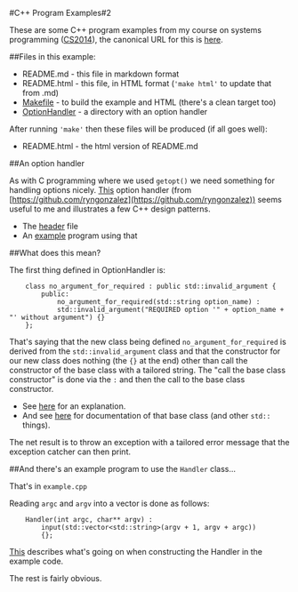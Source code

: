 
#C++ Program Examples#2

These are some C++ program examples from my course on systems 
programming (<a href="https://down.dsg.cs.tcd.ie/cs2014">CS2014</a>),
the canonical URL for this is 
<a href="https://down.dsg.cs.tcd.ie/cs2014/examples/c++-2/README.html">here</a>.

##Files in this example:

- README.md - this file in markdown format
- README.html - this file, in HTML format (```'make html'``` to update that from .md)
- [Makefile](Makefile) - to build the example and HTML (there's a clean target too)
- [OptionHandler](OptionHandler/) - a directory with an option handler

After running ```'make'``` then these files will be produced (if all
goes well):

- README.html - the html version of README.md

##An option handler

As with C programming where we used ```getopt()``` we need something
for handling options nicely. [This](https://github.com/ryngonzalez/OptionHandler)
option handler (from [https://github.com/ryngonzalez](https://github.com/ryngonzalez))
seems useful to me and illustrates a few C++ design patterns.

- The [header](OptionHandler/option_handler.h) file
- An [example](OptionHandler/option_handler.h) program using that

##What does this mean?

The first thing defined in OptionHandler is:

		class no_argument_for_required : public std::invalid_argument {
			public:
				no_argument_for_required(std::string option_name) :
				std::invalid_argument("REQUIRED option '" + option_name + "' without argument") {}
		};

That's saying that the new class being defined ```no_argument_for_required``` is derived
from the ```std::invalid_argument``` class and that the constructor for our new class
does nothing (the ```{}``` at the end) other than call the constructor of the
base class with a tailored string. The "call the base class constructor" is done
via the ```:``` and then the call to the base class constructor.

- See [here](https://stackoverflow.com/questions/2785612/c-what-does-the-colon-after-a-constructor-mean)
for an explanation.
- And see [here](http://www.cplusplus.com/reference/stdexcept/invalid_argument/) for documentation
of that base class (and other ```std::``` things).

The net result is to throw an exception with a tailored error message that the
exception catcher can then print.

##And there's an example program to use the ```Handler``` class...

That's in ```example.cpp```

Reading ```argc``` and ```argv``` into a vector is done as follows:

		Handler(int argc, char** argv) :
			input(std::vector<std::string>(argv + 1, argv + argc))
			{};

[This](https://stackoverflow.com/questions/6361606/save-argv-to-vector-or-string) describes
what's going on when constructing the Handler in the example code.

The rest is fairly obvious.



